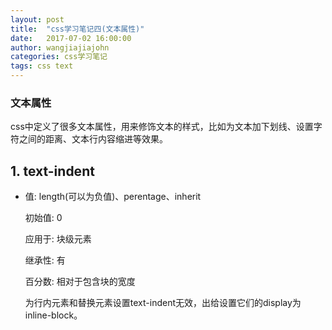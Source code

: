 ```yaml
---
layout: post
title:  "css学习笔记四(文本属性)"
date:   2017-07-02 16:00:00
author: wangjiajiajohn
categories: css学习笔记
tags: css text
---
```


### 文本属性
 
 css中定义了很多文本属性，用来修饰文本的样式，比如为文本加下划线、设置字符之间的距离、文本行内容缩进等效果。

## 1. text-indent

  * 值: length(可以为负值)、perentage、inherit

    初始值: 0

    应用于: 块级元素

    继承性: 有

    百分数: 相对于包含块的宽度

    为行内元素和替换元素设置text-indent无效，出给设置它们的display为inline-block。

